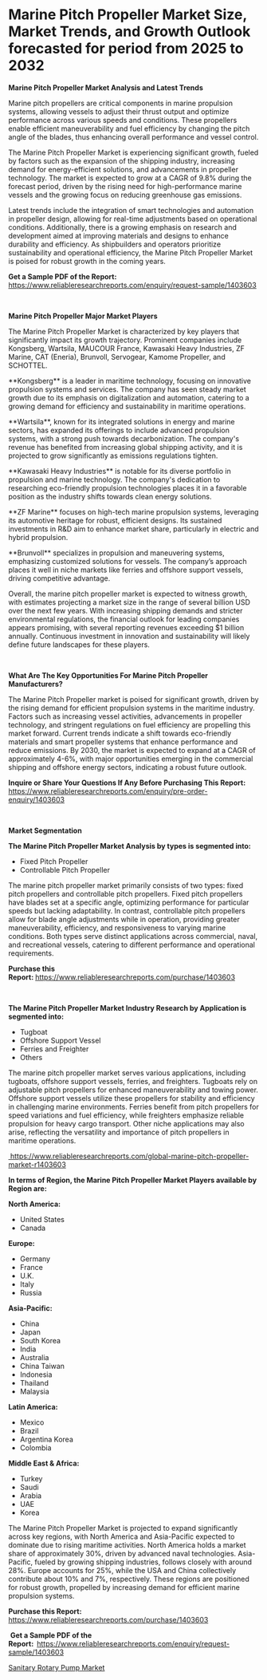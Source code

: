 <p><h1>Marine Pitch Propeller Market Size, Market Trends, and Growth Outlook forecasted for period from 2025 to 2032</h1></p><p><strong>Marine Pitch Propeller Market Analysis and Latest Trends</strong></p>
<p><p>Marine pitch propellers are critical components in marine propulsion systems, allowing vessels to adjust their thrust output and optimize performance across various speeds and conditions. These propellers enable efficient maneuverability and fuel efficiency by changing the pitch angle of the blades, thus enhancing overall performance and vessel control.</p><p>The Marine Pitch Propeller Market is experiencing significant growth, fueled by factors such as the expansion of the shipping industry, increasing demand for energy-efficient solutions, and advancements in propeller technology. The market is expected to grow at a CAGR of 9.8% during the forecast period, driven by the rising need for high-performance marine vessels and the growing focus on reducing greenhouse gas emissions. </p><p>Latest trends include the integration of smart technologies and automation in propeller design, allowing for real-time adjustments based on operational conditions. Additionally, there is a growing emphasis on research and development aimed at improving materials and designs to enhance durability and efficiency. As shipbuilders and operators prioritize sustainability and operational efficiency, the Marine Pitch Propeller Market is poised for robust growth in the coming years.</p></p>
<p><strong>Get a Sample PDF of the Report:&nbsp;</strong> <a href="https://www.reliableresearchreports.com/enquiry/request-sample/1403603?utm_campaign=2629&utm_medium=2&utm_source=Github&utm_content=ia&utm_term=28032025&utm_id=marine-pitch-propeller">https://www.reliableresearchreports.com/enquiry/request-sample/1403603</a></p>
<p>&nbsp;</p>
<p><strong>Marine Pitch Propeller Major Market Players</strong></p>
<p><p>The Marine Pitch Propeller Market is characterized by key players that significantly impact its growth trajectory. Prominent companies include Kongsberg, Wartsila, MAUCOUR France, Kawasaki Heavy Industries, ZF Marine, CAT (Eneria), Brunvoll, Servogear, Kamome Propeller, and SCHOTTEL.</p><p>**Kongsberg** is a leader in maritime technology, focusing on innovative propulsion systems and services. The company has seen steady market growth due to its emphasis on digitalization and automation, catering to a growing demand for efficiency and sustainability in maritime operations. </p><p>**Wartsila**, known for its integrated solutions in energy and marine sectors, has expanded its offerings to include advanced propulsion systems, with a strong push towards decarbonization. The company's revenue has benefited from increasing global shipping activity, and it is projected to grow significantly as emissions regulations tighten.</p><p>**Kawasaki Heavy Industries** is notable for its diverse portfolio in propulsion and marine technology. The company's dedication to researching eco-friendly propulsion technologies places it in a favorable position as the industry shifts towards clean energy solutions. </p><p>**ZF Marine** focuses on high-tech marine propulsion systems, leveraging its automotive heritage for robust, efficient designs. Its sustained investments in R&D aim to enhance market share, particularly in electric and hybrid propulsion.</p><p>**Brunvoll** specializes in propulsion and maneuvering systems, emphasizing customized solutions for vessels. The company’s approach places it well in niche markets like ferries and offshore support vessels, driving competitive advantage.</p><p>Overall, the marine pitch propeller market is expected to witness growth, with estimates projecting a market size in the range of several billion USD over the next few years. With increasing shipping demands and stricter environmental regulations, the financial outlook for leading companies appears promising, with several reporting revenues exceeding $1 billion annually. Continuous investment in innovation and sustainability will likely define future landscapes for these players.</p></p>
<p>&nbsp;</p>
<p><strong>What Are The Key Opportunities For Marine Pitch Propeller Manufacturers?</strong></p>
<p><p>The Marine Pitch Propeller market is poised for significant growth, driven by the rising demand for efficient propulsion systems in the maritime industry. Factors such as increasing vessel activities, advancements in propeller technology, and stringent regulations on fuel efficiency are propelling this market forward. Current trends indicate a shift towards eco-friendly materials and smart propeller systems that enhance performance and reduce emissions. By 2030, the market is expected to expand at a CAGR of approximately 4-6%, with major opportunities emerging in the commercial shipping and offshore energy sectors, indicating a robust future outlook.</p></p>
<p><strong>Inquire or Share Your Questions If Any Before Purchasing This Report:</strong> <a href="https://www.reliableresearchreports.com/enquiry/pre-order-enquiry/1403603?utm_campaign=2629&utm_medium=2&utm_source=Github&utm_content=ia&utm_term=28032025&utm_id=marine-pitch-propeller">https://www.reliableresearchreports.com/enquiry/pre-order-enquiry/1403603</a></p>
<p>&nbsp;</p>
<p><strong>Market Segmentation</strong></p>
<p><strong>The Marine Pitch Propeller Market Analysis by types is segmented into:</strong></p>
<p><ul><li>Fixed Pitch Propeller</li><li>Controllable Pitch Propeller</li></ul></p>
<p><p>The marine pitch propeller market primarily consists of two types: fixed pitch propellers and controllable pitch propellers. Fixed pitch propellers have blades set at a specific angle, optimizing performance for particular speeds but lacking adaptability. In contrast, controllable pitch propellers allow for blade angle adjustments while in operation, providing greater maneuverability, efficiency, and responsiveness to varying marine conditions. Both types serve distinct applications across commercial, naval, and recreational vessels, catering to different performance and operational requirements.</p></p>
<p><strong>Purchase this Report:&nbsp;</strong><a href="https://www.reliableresearchreports.com/purchase/1403603?utm_campaign=2629&utm_medium=2&utm_source=Github&utm_content=ia&utm_term=28032025&utm_id=marine-pitch-propeller">https://www.reliableresearchreports.com/purchase/1403603</a></p>
<p>&nbsp;</p>
<p><strong>The Marine Pitch Propeller Market Industry Research by Application is segmented into:</strong></p>
<p><ul><li>Tugboat</li><li>Offshore Support Vessel</li><li>Ferries and Freighter</li><li>Others</li></ul></p>
<p><p>The marine pitch propeller market serves various applications, including tugboats, offshore support vessels, ferries, and freighters. Tugboats rely on adjustable pitch propellers for enhanced maneuverability and towing power. Offshore support vessels utilize these propellers for stability and efficiency in challenging marine environments. Ferries benefit from pitch propellers for speed variations and fuel efficiency, while freighters emphasize reliable propulsion for heavy cargo transport. Other niche applications may also arise, reflecting the versatility and importance of pitch propellers in maritime operations.</p></p>
<p><a href="https://www.reliableresearchreports.com/global-marine-pitch-propeller-market-r1403603?utm_campaign=2629&utm_medium=2&utm_source=Github&utm_content=ia&utm_term=28032025&utm_id=marine-pitch-propeller">&nbsp;https://www.reliableresearchreports.com/global-marine-pitch-propeller-market-r1403603</a></p>
<p><strong>In terms of Region, the Marine Pitch Propeller Market Players available by Region are:</strong></p>
<p>
    <p> <strong> North America: </strong>
        <ul>
            <li>United States</li>
            <li>Canada</li>
        </ul>
        </p> 
    <p> <strong> Europe: </strong>
        <ul>
            <li>Germany</li>
            <li>France</li>
            <li>U.K.</li>
            <li>Italy</li>
            <li>Russia</li>
        </ul>
        </p> 
    <p> <strong> Asia-Pacific: </strong>
        <ul>
            <li>China</li>
            <li>Japan</li>
            <li>South Korea</li>
            <li>India</li>
            <li>Australia</li>
            <li>China Taiwan</li>
            <li>Indonesia</li>
            <li>Thailand</li>
            <li>Malaysia</li>
        </ul>
        </p> 
    <p> <strong> Latin America: </strong>
        <ul>
            <li>Mexico</li>
            <li>Brazil</li>
            <li>Argentina Korea</li>
            <li>Colombia</li>
        </ul>
        </p> 
    <p> <strong> Middle East & Africa: </strong>
        <ul>
            <li>Turkey</li>
            <li>Saudi</li>
            <li>Arabia</li>
            <li>UAE</li>
            <li>Korea</li>
        </ul>
    </p>
    </p>
<p><p>The Marine Pitch Propeller Market is projected to expand significantly across key regions, with North America and Asia-Pacific expected to dominate due to rising maritime activities. North America holds a market share of approximately 30%, driven by advanced naval technologies. Asia-Pacific, fueled by growing shipping industries, follows closely with around 28%. Europe accounts for 25%, while the USA and China collectively contribute about 10% and 7%, respectively. These regions are positioned for robust growth, propelled by increasing demand for efficient marine propulsion systems.</p></p>
<p><strong>Purchase this Report: </strong><a href="https://www.reliableresearchreports.com/purchase/1403603?utm_campaign=2629&utm_medium=2&utm_source=Github&utm_content=ia&utm_term=28032025&utm_id=marine-pitch-propeller">https://www.reliableresearchreports.com/purchase/1403603</a></p>
<p>&nbsp;<strong>Get a Sample PDF of the Report:&nbsp;&nbsp;</strong><a href="https://www.reliableresearchreports.com/enquiry/request-sample/1403603?utm_campaign=2629&utm_medium=2&utm_source=Github&utm_content=ia&utm_term=28032025&utm_id=marine-pitch-propeller">https://www.reliableresearchreports.com/enquiry/request-sample/1403603</a></p>
<p><strong></strong></p>
<p><p><a href="https://github.com/manesros8/Market-Research-Report-List-1/blob/main/sanitary-rotary-pump-market.md?utm_campaign=2629&utm_medium=2&utm_source=Github&utm_content=ia&utm_term=28032025&utm_id=marine-pitch-propeller">Sanitary Rotary Pump Market</a></p></p>